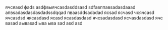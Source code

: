 ячсяasd
фads
asdфвыячсasdasddsasd
sdfавппавsadasdaaad
апвsadasdasdasdadssdqqad
пваasddsadadad
ясsad
ясчasd
чсячсasd
ячсasdsd
яясasdasd
ясasd
ясasdasdasd
ячсsadasdasd
ясчasdasdasd
ячс
ваsad
аываsad
ыва
ыва
sad
asd
asd
